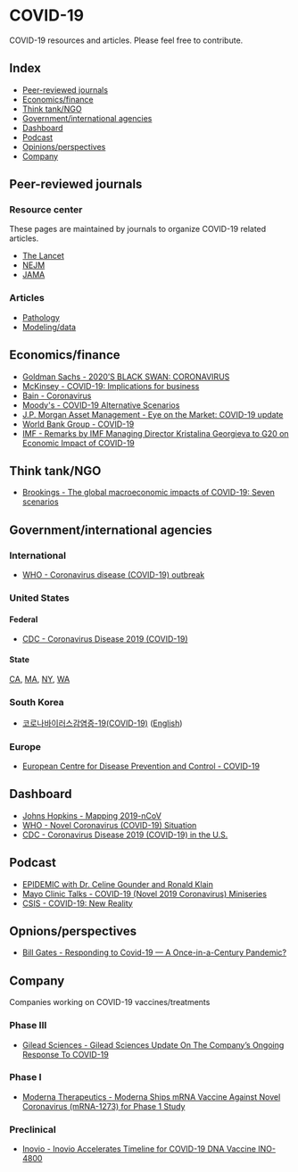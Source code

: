 # COVID-19
COVID-19 resources and articles. Please feel free to contribute.

## Index
- [Peer-reviewed journals](#peer-reviewed-journals)  
- [Economics/finance](#economicsfinance)
- [Think tank/NGO](#think-tankngo)
- [Government/international agencies](#governmentinternational-agencies)  
- [Dashboard](#Dashboard)  
- [Podcast](#Podcast)
- [Opinions/perspectives](#opinionsperspectives)
- [Company](#Company)

## Peer-reviewed journals
### Resource center
These pages are maintained by journals to organize COVID-19 related articles.
- [The Lancet](https://www.thelancet.com/coronavirus)  
- [NEJM](https://www.nejm.org/coronavirus)  
- [JAMA](https://jamanetwork.com/journals/jama/pages/coronavirus-alert)

### Articles
- [Pathology](peer-reviewed-modeling-data.md)
- [Modeling/data](peer-reviewed-modeling-data.md)

## Economics/finance
- [Goldman Sachs - 2020’S BLACK SWAN: CORONAVIRUS](https://www.goldmansachs.com/insights/pages/top-of-mind/coronavirus/report.pdf)
- [McKinsey - COVID-19: Implications for business](https://www.mckinsey.com/business-functions/risk/our-insights/covid-19-implications-for-business)
- [Bain - Coronavirus](https://www.bain.com/insights/topics/coronavirus/)
- [Moody's - COVID-19 Alternative Scenarios](https://www.moodysanalytics.com/-/media/article/2020/global-convid19-scenario-narratives.pdf)
- [J.P. Morgan Asset Management - Eye on the Market: COVID-19 update](https://am.jpmorgan.com/us/institutional/library/eotm-covid19)
- [World Bank Group - COVID-19](https://www.worldbank.org/en/who-we-are/news/coronavirus-covid19])
- [IMF - Remarks by IMF Managing Director Kristalina Georgieva to G20 on Economic Impact of COVID-19](https://www.imf.org/en/News/Articles/2020/02/22/pr2061-remarks-by-kristalina-georgieva-to-g20-on-economic-impact-of-covid-19)

## Think tank/NGO
- [Brookings - The global macroeconomic impacts of COVID-19: Seven scenarios](https://www.brookings.edu/research/the-global-macroeconomic-impacts-of-covid-19-seven-scenarios/)

## Government/international agencies
### International
- [WHO - Coronavirus disease (COVID-19) outbreak](https://www.health.ny.gov/diseases/communicable/coronavirus/)
### United States
#### Federal
- [CDC - Coronavirus Disease 2019 (COVID-19)](https://www.cdc.gov/coronavirus/2019-ncov/index.html)
#### State
[CA](https://www.cdph.ca.gov/Programs/CID/DCDC/Pages/Immunization/ncov2019.aspx), [MA](https://www.mass.gov/resource/information-on-the-outbreak-of-coronavirus-disease-2019-covid-19), [NY](https://www.health.ny.gov/diseases/communicable/coronavirus/), [WA](https://www.doh.wa.gov/Emergencies/Coronavirus)

### South Korea
- [코로나바이러스감염증-19(COVID-19)](http://ncov.mohw.go.kr/index_main.jsp) ([English](https://jamanetwork.com/journals/jama/fullarticle/2762130))

### Europe
- [European Centre for Disease Prevention and Control - COVID-19](https://www.ecdc.europa.eu/en/novel-coronavirus-china)

## Dashboard
- [Johns Hopkins - Mapping 2019-nCoV](https://systems.jhu.edu/research/public-health/ncov/)
- [WHO - Novel Coronavirus (COVID-19) Situation](https://experience.arcgis.com/experience/685d0ace521648f8a5beeeee1b9125cd)
- [CDC - Coronavirus Disease 2019 (COVID-19) in the U.S.](https://www.cdc.gov/coronavirus/2019-ncov/cases-in-us.html)

## Podcast
- [EPIDEMIC with Dr. Celine Gounder and Ronald Klain](https://podcasts.apple.com/us/podcast/epidemic-with-dr-...celine-gounder-and-ronald-klain/id1499394284)
- [Mayo Clinic Talks - COVID-19 (Novel 2019 Coronavirus) Miniseries](https://podcasts.apple.com/us/podcast/covid-19-novel-2019-coronavirus-miniseries-episode/id1183061010?i=1000464285942)
- [CSIS - COVID-19: New Reality](https://www.csis.org/podcasts/truth-matter/covid-19-new-reality)

## Opnions/perspectives
- [Bill Gates - Responding to Covid-19 — A Once-in-a-Century Pandemic?](https://www.nejm.org/doi/full/10.1056/NEJMp2003762)

## Company
Companies working on COVID-19 vaccines/treatments
### Phase III
- [Gilead Sciences - Gilead Sciences Update On The Company’s Ongoing Response To COVID-19](https://www.gilead.com/purpose/advancing-global-health/covid-19)
### Phase I
- [Moderna Therapeutics - Moderna Ships mRNA Vaccine Against Novel Coronavirus (mRNA-1273) for Phase 1 Study](https://investors.modernatx.com/news-releases/news-release-details/moderna-ships-mrna-vaccine-against-novel-coronavirus-mrna-1273)
### Preclinical
- [Inovio - Inovio Accelerates Timeline for COVID-19 DNA Vaccine INO-4800](http://ir.inovio.com/news-and-media/news/press-release-details/2020/Inovio-Accelerates-Timeline-for-COVID-19-DNA-Vaccine-INO-4800/default.aspx)
